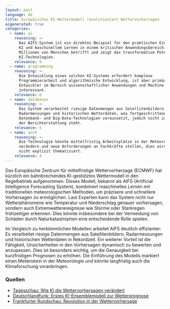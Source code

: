 ```yaml
---
layout: post
language: de
title: Europäisches KI-Wettermodell revolutioniert Wettervorhersagen
aigenerated: true
categories:
  - name: ai
    reasoning: >-
      Das AIFS-System ist ein direktes Beispiel für den praktischen Einsatz von
      KI und maschinellem Lernen in einem kritischen Anwendungsbereich, der
      Millionen von Menschen betrifft und zeigt das transformative Potenzial von
      KI-Technologien.
    relevance: 9
  - name: programming
    reasoning: >-
      Die Entwicklung eines solchen KI-Systems erfordert komplexe
      Programmierarbeit und algorithmische Entwicklung, ist aber primär für
      Entwickler im Bereich wissenschaftlicher Anwendungen und Machine Learning
      interessant.
    relevance: 6
  - name: databases
    reasoning: >-
      Das System verarbeitet riesige Datenmengen aus Satellitenbildern,
      Radarmessungen und historischen Wetterdaten, was fortgeschrittene
      Datenbank- und Big-Data-Technologien voraussetzt, jedoch nicht im Fokus
      der Berichterstattung steht.
    relevance: 5
  - name: work
    reasoning: >-
      Die Technologie könnte mittelfristig Arbeitsplätze in der Meteorologie
      verändern und neue Anforderungen an Fachkräfte stellen, dies wird jedoch
      nicht explizit thematisiert.
    relevance: 4
---
```


Das Europäische Zentrum für mittelfristige Wettervorhersage (ECMWF) hat kürzlich ein bahnbrechendes KI-gestütztes Wettermodell in den Regelbetrieb aufgenommen. Dieses Modell, bekannt als AIFS (Artificial Intelligence Forecasting System), kombiniert maschinelles Lernen mit traditionellen meteorologischen Methoden, um präzisere und schnellere Vorhersagen zu ermöglichen. Laut Experten kann das System nicht nur Wetterphänomene wie Temperatur und Niederschlag genauer vorhersagen, sondern auch Extremwetterereignisse wie Stürme oder Starkregen frühzeitiger erkennen. Dies könnte insbesondere bei der Vermeidung von Schäden durch Naturkatastrophen eine entscheidende Rolle spielen.

<!--more-->

Im Vergleich zu herkömmlichen Modellen arbeitet AIFS deutlich effizienter: Es verarbeitet riesige Datenmengen aus Satellitenbildern, Radarmessungen und historischen Wetterdaten in Rekordzeit. Ein weiterer Vorteil ist die Fähigkeit, Unsicherheiten in den Vorhersagen dynamisch zu bewerten und anzupassen. Dies ist besonders wichtig, um die Genauigkeit bei kurzfristigen Prognosen zu erhöhen. Die Einführung des Modells markiert einen Meilenstein in der Meteorologie und könnte langfristig auch die Klimaforschung voranbringen.

### Quellen
- [Tagesschau: Wie KI die Wettervorhersagen verändert](https://www.tagesschau.de/wissen/klima/ki-wetter-vorhersagen-100.html)  
- [Deutschlandfunk: Erstes KI-Ensemblemodell zur Wetterprognose](https://www.deutschlandfunk.de/europaeischer-wetterdienst-erstes-ki-ensemblemodell-zur-wetterprognose-100.html)  
- [Frankfurter Rundschau: Revolution in der Wettervorhersage](https://www.fr.de/panorama/prognosen-revolution-in-der-wettervorhersage-ki-modell-uebertrifft-klassische-zr-93596373.html)

